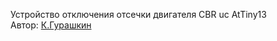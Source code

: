 Устройство отключения отсечки двигателя CBR
uc AtTiny13</br>
Автор: [К.Гурашкин](<https://github.com/CrockoMan>)
